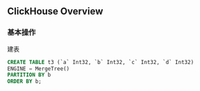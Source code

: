 ## ClickHouse Overview

### 基本操作

建表

```sql
CREATE TABLE t3 (`a` Int32, `b` Int32, `c` Int32, `d` Int32)
ENGINE = MergeTree()
PARTITION BY b
ORDER BY b;
```
